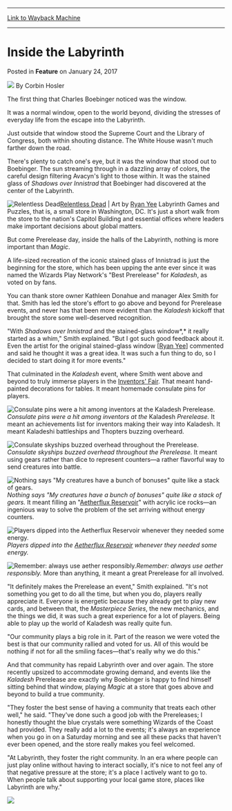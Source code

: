 
---
[Link to Wayback Machine](https://web.archive.org/web/20220705180228/https://magic.wizards.com/en/articles/archive/feature/inside-labyrinth-2017-01-24?fbclid=IwAR3uW83PXnvTqDTmRCbcB2WlcxIMAbQxdyJWvUAzPdhJIGJhGICkPpmKbcY)

[_metadata_:wayback_url]:- "https://magic.wizards.com/en/articles/archive/feature/inside-labyrinth-2017-01-24?fbclid=IwAR3uW83PXnvTqDTmRCbcB2WlcxIMAbQxdyJWvUAzPdhJIGJhGICkPpmKbcY"
[_metadata_:wayback_raw_url]:- "https://web.archive.org/web/20220705180228id_/https://magic.wizards.com/en/articles/archive/feature/inside-labyrinth-2017-01-24?fbclid=IwAR3uW83PXnvTqDTmRCbcB2WlcxIMAbQxdyJWvUAzPdhJIGJhGICkPpmKbcY"
[_metadata_:wayback_capture_timestamp]:- "2022-07-05 18:02:28+00:00"
[_metadata_:description]:- "Corbin gets the low-down on a store that goes out of its way to immerse players in the worlds of Magic."
[_metadata_:generator]:- "Drupal 7 (http://drupal.org)"
---


Inside the Labyrinth
====================



 Posted in **Feature**
 on January 24, 2017 






![](https://media.magic.wizards.com/styles/auth_small/public/images/person/hosler.jpg)
By Corbin Hosler











The first thing that Charles Boebinger noticed was the window.


It was a normal window, open to the world beyond, dividing the stresses of everyday life from the escape into the Labyrinth.


Just outside that window stood the Supreme Court and the Library of Congress, both within shouting distance. The White House wasn't much farther down the road.


There's plenty to catch one's eye, but it was the window that stood out to Boebinger. The sun streaming through in a dazzling array of colors, the careful design filtering Avacyn's light to those within. It was the stained glass of *Shadows over Innistrad* that Boebinger had discovered at the center of the Labyrinth.



![Relentless Dead](https://media.wizards.com/2017/images/daily/cardart_SOI_Relentless-Dead.jpg)[Relentless Dead](https://gatherer.wizards.com/Pages/Card/Details.aspx?name=Relentless+Dead) | Art by [Ryan Yee](http://gatherer.wizards.com/Pages/Search/Default.aspx?output=spoiler&method=visual&artist=%5b%22Ryan+Yee%22%5d)
Labyrinth Games and Puzzles, that is, a small store in Washington, DC. It's just a short walk from the store to the nation's Capitol Building and essential offices where leaders make important decisions about global matters.


But come Prerelease day, inside the halls of the Labyrinth, nothing is more important than *Magic*.


A life-sized recreation of the iconic stained glass of Innistrad is just the beginning for the store, which has been upping the ante ever since it was named the Wizards Play Network's "Best Prerelease" for *Kaladesh*, as voted on by fans.


You can thank store owner Kathleen Donahue and manager Alex Smith for that. Smith has led the store's effort to go above and beyond for Prerelease events, and never has that been more evident than the *Kaladesh* kickoff that brought the store some well-deserved recognition.


"With *Shadows over Innistrad* and the stained-glass window*,* it really started as a whim," Smith explained. "But I got such good feedback about it. Even the artist for the original stained-glass window [[Ryan Yee](http://gatherer.wizards.com/Pages/Search/Default.aspx?action=advanced&artist=%5b%22Ryan%20Yee%22%5d)] commented and said he thought it was a great idea. It was such a fun thing to do, so I decided to start doing it for more events."


That culminated in the *Kaladesh* event, where Smith went above and beyond to truly immerse players in the [Inventors' Fair](https://gatherer.wizards.com/Pages/Card/Details.aspx?name=Inventors%27+Fair). That meant hand-painted decorations for tables. It meant homemade consulate pins for players.



![Consulate pins were a hit among inventors at the Kaladesh Prerelease.](https://media.wizards.com/2017/images/daily/FEAT20160123_Pin.jpg)*Consulate pins were a hit among inventors at the* Kaladesh *Prerelease.*
It meant an achievements list for inventors making their way into Kaladesh. It meant Kaladeshi battleships and Thopters buzzing overheard.



![Consulate skyships buzzed overhead throughout the Prerelease.](https://media.wizards.com/2017/images/daily/FEAT20160123_Wall.jpg)*Consulate skyships buzzed overhead throughout the Prerelease.*
It meant using gears rather than dice to represent counters—a rather flavorful way to send creatures into battle.



![Nothing says "My creatures have a bunch of bonuses" quite like a stack of gears.](https://media.wizards.com/2017/images/daily/FEAT20160123_Gears.jpg)*Nothing says "My creatures have a bunch of bonuses" quite like a stack of gears.*
It meant filling an "[Aetherflux Reservoir](https://gatherer.wizards.com/Pages/Card/Details.aspx?name=Aetherflux+Reservoir)" with acrylic ice rocks—an ingenious way to solve the problem of the set arriving without energy counters.



![Players dipped into the Aetherflux Reservoir whenever they needed some energy.](https://media.wizards.com/2017/images/daily/FEAT20160123_Reservoir.jpg)*Players dipped into the [Aetherflux Reservoir](https://gatherer.wizards.com/Pages/Card/Details.aspx?name=Aetherflux+Reservoir) whenever they needed some energy.*

![Remember: always use aether responsibly.](https://media.wizards.com/2017/images/daily/FEAT20160123_Eyes.jpg)*Remember: always use aether responsibly.*
More than anything, it meant a great Prerelease for all involved.


"It definitely makes the Prerelease an event," Smith explained. "It's not something you get to do all the time, but when you do, players really appreciate it. Everyone is energetic because they already get to play new cards, and between that, the *Masterpiece Series*, the new mechanics, and the things we did, it was such a great experience for a lot of players. Being able to play up the world of Kaladesh was really quite fun.


"Our community plays a big role in it. Part of the reason we were voted the best is that our community rallied and voted for us. All of this would be nothing if not for all the smiling faces—that's really why we do this."


And that community has repaid Labyrinth over and over again. The store recently upsized to accommodate growing demand, and events like the *Kaladesh* Prerelease are exactly why Boebinger is happy to find himself sitting behind that window, playing *Magic* at a store that goes above and beyond to build a true community.


"They foster the best sense of having a community that treats each other well," he said. "They've done such a good job with the Prereleases; I honestly thought the blue crystals were something Wizards of the Coast had provided. They really add a lot to the events; it's always an experience when you go in on a Saturday morning and see all these packs that haven't ever been opened, and the store really makes you feel welcomed.


"At Labyrinth, they foster the right community. In an era where people can just play online without having to interact socially, it's nice to not feel any of that negative pressure at the store; it's a place I actively want to go to. When people talk about supporting your local game store, places like Labyrinth are why."


![](https://media.wizards.com/2017/images/daily/FEAT20160123_Prerelease.jpg)








